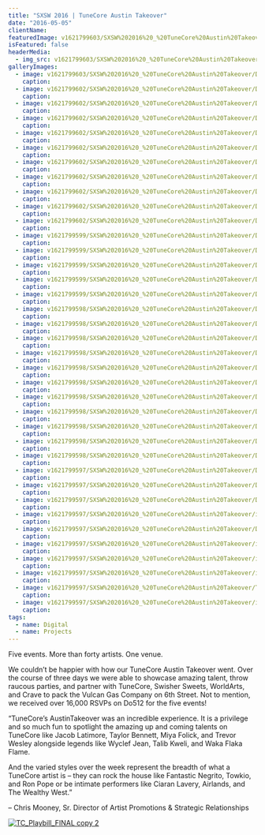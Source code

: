 ```yaml
---
title: "SXSW 2016 | TuneCore Austin Takeover"
date: "2016-05-05"
clientName: 
featuredImage: v1621799603/SXSW%202016%20_%20TuneCore%20Austin%20Takeover/DSC_0956-1024x683_l96gov.jpg
isFeatured: false
headerMedia:
  - img_src: v1621799603/SXSW%202016%20_%20TuneCore%20Austin%20Takeover/DSC_0956-1024x683_l96gov.jpg
galleryImages:
  - image: v1621799603/SXSW%202016%20_%20TuneCore%20Austin%20Takeover/DSC_1024_qbkyoj.jpg
    caption: 
  - image: v1621799602/SXSW%202016%20_%20TuneCore%20Austin%20Takeover/DSC_0991-1024x683_fi27uw.jpg
    caption: 
  - image: v1621799602/SXSW%202016%20_%20TuneCore%20Austin%20Takeover/DSC_14941_xj0dm4.jpg
    caption: 
  - image: v1621799602/SXSW%202016%20_%20TuneCore%20Austin%20Takeover/DSC_1911_axuuil.jpg
    caption: 
  - image: v1621799602/SXSW%202016%20_%20TuneCore%20Austin%20Takeover/DSC_15061_zn9xln.jpg
    caption: 
  - image: v1621799602/SXSW%202016%20_%20TuneCore%20Austin%20Takeover/DSC_16111_xufnaj.jpg
    caption: 
  - image: v1621799602/SXSW%202016%20_%20TuneCore%20Austin%20Takeover/DSC_1997_evhdk7.jpg
    caption: 
  - image: v1621799602/SXSW%202016%20_%20TuneCore%20Austin%20Takeover/DSC_1832_avtrmn.jpg
    caption: 
  - image: v1621799602/SXSW%202016%20_%20TuneCore%20Austin%20Takeover/DSC_1913-672x3721_z4qeeg.jpg
    caption: 
  - image: v1621799602/SXSW%202016%20_%20TuneCore%20Austin%20Takeover/DSC_1914_q0q3v2.jpg
    caption: 
  - image: v1621799602/SXSW%202016%20_%20TuneCore%20Austin%20Takeover/DSC_1932_pan75t.jpg
    caption: 
  - image: v1621799599/SXSW%202016%20_%20TuneCore%20Austin%20Takeover/DSC_2144_cgceqk.jpg
    caption: 
  - image: v1621799599/SXSW%202016%20_%20TuneCore%20Austin%20Takeover/DSC_2109_m4zszc.jpg
    caption: 
  - image: v1621799599/SXSW%202016%20_%20TuneCore%20Austin%20Takeover/DSC_2260_entm2t.jpg
    caption: 
  - image: v1621799599/SXSW%202016%20_%20TuneCore%20Austin%20Takeover/DSC_2428_uqdck9.jpg
    caption: 
  - image: v1621799599/SXSW%202016%20_%20TuneCore%20Austin%20Takeover/DSC_2437_aygwye.jpg
    caption: 
  - image: v1621799598/SXSW%202016%20_%20TuneCore%20Austin%20Takeover/DSC_2513_gzfpxl.jpg
    caption: 
  - image: v1621799598/SXSW%202016%20_%20TuneCore%20Austin%20Takeover/DSC_2547_mypttj.jpg
    caption: 
  - image: v1621799598/SXSW%202016%20_%20TuneCore%20Austin%20Takeover/DSC_34381_xdzm4v.jpg
    caption: 
  - image: v1621799598/SXSW%202016%20_%20TuneCore%20Austin%20Takeover/DSC_29071_ksloqz.jpg
    caption: 
  - image: v1621799598/SXSW%202016%20_%20TuneCore%20Austin%20Takeover/DSC_4490_dyiye9.jpg
    caption: 
  - image: v1621799598/SXSW%202016%20_%20TuneCore%20Austin%20Takeover/DSC_38771_jazvgx.jpg
    caption: 
  - image: v1621799598/SXSW%202016%20_%20TuneCore%20Austin%20Takeover/DSC_35821_vsj7tb.jpg
    caption: 
  - image: v1621799598/SXSW%202016%20_%20TuneCore%20Austin%20Takeover/DSC_4676_wh1rtt.jpg
    caption: 
  - image: v1621799598/SXSW%202016%20_%20TuneCore%20Austin%20Takeover/DSC_4663_e0ucp7.jpg
    caption: 
  - image: v1621799598/SXSW%202016%20_%20TuneCore%20Austin%20Takeover/DSC_5243_ctzjsk.jpg
    caption: 
  - image: v1621799598/SXSW%202016%20_%20TuneCore%20Austin%20Takeover/DSC_5371_pkjdec.jpg
    caption: 
  - image: v1621799597/SXSW%202016%20_%20TuneCore%20Austin%20Takeover/DSC_5389_ghjgmm.jpg
    caption: 
  - image: v1621799597/SXSW%202016%20_%20TuneCore%20Austin%20Takeover/DSC_5403_fu0g0o.jpg
    caption: 
  - image: v1621799597/SXSW%202016%20_%20TuneCore%20Austin%20Takeover/DSC_6097_oremd9.jpg
    caption: 
  - image: v1621799597/SXSW%202016%20_%20TuneCore%20Austin%20Takeover/i-kG2TSfV-X3-1_qq7feh.jpg
    caption: 
  - image: v1621799597/SXSW%202016%20_%20TuneCore%20Austin%20Takeover/DSC_6388_pcsyjy.jpg
    caption: 
  - image: v1621799597/SXSW%202016%20_%20TuneCore%20Austin%20Takeover/i-hmJsCgX-X3-1_k1g0k8.jpg
    caption: 
  - image: v1621799597/SXSW%202016%20_%20TuneCore%20Austin%20Takeover/i-zxVnhF8-X3_dcjh07.jpg
    caption: 
  - image: v1621799597/SXSW%202016%20_%20TuneCore%20Austin%20Takeover/i-hmJsCgX-X3_nqhur9.jpg
    caption: 
  - image: v1621799597/SXSW%202016%20_%20TuneCore%20Austin%20Takeover/TC_Playbill_FINAL-copy-2_vbkzsq.jpg
    caption: 
  - image: v1621799597/SXSW%202016%20_%20TuneCore%20Austin%20Takeover/i-kG2TSfV-X3-300x2001_qaivuo.jpg
    caption: 
tags:
  - name: Digital
  - name: Projects
---
```


Five events. More than forty artists. One venue.

We couldn’t be happier with how our TuneCore Austin Takeover went. Over the course of three days we were able to showcase amazing talent, throw raucous parties, and partner with TuneCore, Swisher Sweets, WorldArts, and Crave to pack the Vulcan Gas Company on 6th Street. Not to mention, we received over 16,000 RSVPs on Do512 for the five events!

“TuneCore’s AustinTakeover was an incredible experience. It is a privilege and so much fun to spotlight the amazing up and coming talents on TuneCore like Jacob Latimore, Taylor Bennett, Miya Folick, and Trevor Wesley alongside legends like Wyclef Jean, Talib Kweli, and Waka Flaka Flame. 

And the varied styles over the week represent the breadth of what a TuneCore artist is – they can rock the house like Fantastic Negrito, Towkio, and Ron Pope or be intimate performers like Ciaran Lavery, Airlands, and The Wealthy West.”

– Chris Mooney, Sr. Director of Artist Promotions & Strategic Relationships

[![TC_Playbill_FINAL copy 2](http://www.mirroredmedia.com/wp-content/uploads/2016/05/TC_Playbill_FINAL-copy-2.jpg)](http://www.mirroredmedia.com/wp-content/uploads/2016/05/TC_Playbill_FINAL-copy-2.jpg)
